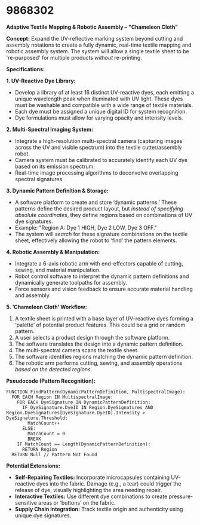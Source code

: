 # 9868302

**Adaptive Textile Mapping & Robotic Assembly – "Chameleon Cloth"**

**Concept:** Expand the UV-reflective marking system beyond cutting and assembly notations to create a fully dynamic, real-time textile mapping and robotic assembly system. The system will allow a single textile sheet to be 're-purposed' for multiple products *without* re-printing. 

**Specifications:**

**1. UV-Reactive Dye Library:**

*   Develop a library of at least 16 distinct UV-reactive dyes, each emitting a unique wavelength peak when illuminated with UV light. These dyes must be washable and compatible with a wide range of textile materials.
*   Each dye must be assigned a unique digital ID for system recognition.
*   Dye formulations must allow for varying opacity and intensity levels.

**2. Multi-Spectral Imaging System:**

*   Integrate a high-resolution multi-spectral camera (capturing images across the UV and visible spectrum) into the textile cutter/assembly robot.
*   Camera system must be calibrated to accurately identify each UV dye based on its emission spectrum.
*   Real-time image processing algorithms to deconvolve overlapping spectral signatures. 

**3. Dynamic Pattern Definition & Storage:**

*   A software platform to create and store ‘dynamic patterns.’ These patterns define the desired product layout, but *instead of specifying absolute coordinates*, they define regions based on combinations of UV dye signatures.
*   Example: "Region A: Dye 1 HIGH, Dye 2 LOW, Dye 3 OFF." 
*   The system will *search* for these signature combinations on the textile sheet, effectively allowing the robot to ‘find’ the pattern elements.

**4. Robotic Assembly & Manipulation:**

*   Integrate a 6-axis robotic arm with end-effectors capable of cutting, sewing, and material manipulation.
*   Robot control software to interpret the dynamic pattern definitions and dynamically generate toolpaths for assembly.
*   Force sensors and vision feedback to ensure accurate material handling and assembly.

**5. ‘Chameleon Cloth’ Workflow:**

1.  A textile sheet is printed with a base layer of UV-reactive dyes forming a ‘palette’ of potential product features. This could be a grid or random pattern.
2.  A user selects a product design through the software platform.
3.  The software translates the design into a dynamic pattern definition.
4.  The multi-spectral camera scans the textile sheet.
5.  The software identifies regions matching the dynamic pattern definition.
6.  The robotic arm performs cutting, sewing, and assembly operations *based on the detected regions*.

**Pseudocode (Pattern Recognition):**

```
FUNCTION FindPattern(DynamicPatternDefinition, MultispectralImage):
  FOR EACH Region IN MultispectralImage:
    FOR EACH DyeSignature IN DynamicPatternDefinition:
      IF DyeSignature.DyeID IN Region.DyeSignatures AND Region.DyeSignatures[DyeSignature.DyeID].Intensity > DyeSignature.Threshold:
        MatchCount++
      ELSE:
        MatchCount = 0
        BREAK
    IF MatchCount == Length(DynamicPatternDefinition):
      RETURN Region
  RETURN Null // Pattern Not Found
```

**Potential Extensions:**

*   **Self-Repairing Textiles:** Incorporate microcapsules containing UV-reactive dyes into the fabric. Damage (e.g., a tear) could trigger the release of dye, visually highlighting the area needing repair.
*   **Interactive Textiles:** Use different dye combinations to create pressure-sensitive areas or ‘buttons’ on the fabric.
*   **Supply Chain Integration:** Track textile origin and authenticity using unique dye signatures.